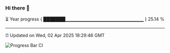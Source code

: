 ### Hi there 👋

⏳ Year progress { ███████▁▁▁▁▁▁▁▁▁▁▁▁▁▁▁▁▁▁▁▁▁▁▁ } 25.14 %

---

⏰ Updated on Wed, 02 Apr 2025 18:29:46 GMT

![Progress Bar CI](https://github.com/liununu/liununu/workflows/Progress%20Bar%20CI/badge.svg)

